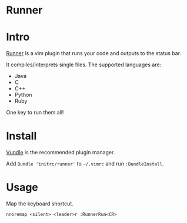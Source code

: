 Runner
======

# Intro
[Runner](https://github.com/initrc/runner) is a vim plugin that runs your code and outputs to the status bar.

It compiles/interprets single files. The supported languages are:

* Java
* C
* C++
* Python
* Ruby

One key to run them all!

# Install
[Vundle](https://github.com/gmarik/vundle) is the recommended plugin manager.

Add `Bundle 'initrc/runner'` to `~/.vimrc` and run `:BundleInstall`.

# Usage
Map the keyboard shortcut.

```
nnoremap <silent> <leader>r :RunnerRun<CR>
```
